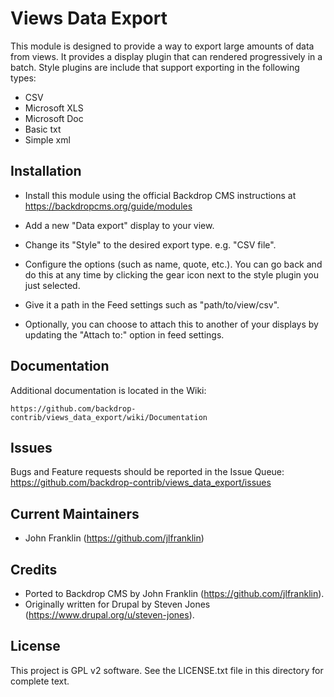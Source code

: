 Views Data Export
======================

This module is designed to provide a way to export large amounts of data from
views. It provides a display plugin that can rendered progressively in a batch.
Style plugins are include that support exporting in the following types:

* CSV
* Microsoft XLS
* Microsoft Doc
* Basic txt
* Simple xml


Installation
------------

- Install this module using the official Backdrop CMS instructions at
  https://backdropcms.org/guide/modules

- Add a new "Data export" display to your view.

- Change its "Style" to the desired export type. e.g. "CSV file".

- Configure the options (such as name, quote, etc.). You can go back and do
   this at any time by clicking the gear icon next to the style plugin you just
   selected.

- Give it a path in the Feed settings such as "path/to/view/csv".

- Optionally, you can choose to attach this to another of your displays by
   updating the "Attach to:" option in feed settings.

Documentation
-------------

Additional documentation is located in the Wiki:

`https://github.com/backdrop-contrib/views_data_export/wiki/Documentation`

Issues
------

Bugs and Feature requests should be reported in the Issue Queue:
https://github.com/backdrop-contrib/views_data_export/issues

Current Maintainers
-------------------

- John Franklin (https://github.com/jlfranklin)

Credits
-------

- Ported to Backdrop CMS by John Franklin (https://github.com/jlfranklin).
- Originally written for Drupal by Steven Jones (https://www.drupal.org/u/steven-jones).


License
-------

This project is GPL v2 software. See the LICENSE.txt file in this directory for
complete text.
